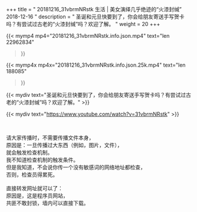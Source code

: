 +++
title = " 20181216_31vbrmNRstk 生活 | 美女演绎几乎绝迹的“火漆封缄” 2018-12-16 "
description = " 圣诞和元旦快要到了，你会给朋友寄送手写贺卡吗？有尝试过古老的“火漆封缄”吗？欢迎了解。 "
weight = 20
+++

{{< mymp4 mp4="20181216_31vbrmNRstk.info.json.mp4" 
text="len 22962834"
>}}

{{< mymp4x  mp4x="20181216_31vbrmNRstk.info.json.25k.mp4"
text="len 188085"
>}}


{{< mydiv text="圣诞和元旦快要到了，你会给朋友寄送手写贺卡吗？有尝试过古老的“火漆封缄”吗？欢迎了解。" >}}
<br>

{{< mydiv text="https://www.youtube.com/watch?v=31vbrmNRstk" >}}


<br>

请大家传播时，不需要传播文件本身，<br>
原因是：一旦传播过大东西（例如，图片，文件），<br>
就会触发检查机制。<br>
我不知道检查机制的触发条件。<br>
但是我知道，不会说你传一个没有敏感词的网络地址都检查，<br>
否则，检查员得累死。<br><br>
直接转发网址就可以了：<br>
原因是，这是程序员网站，<br>
共匪不敢封锁，墙内可以直接下载。


